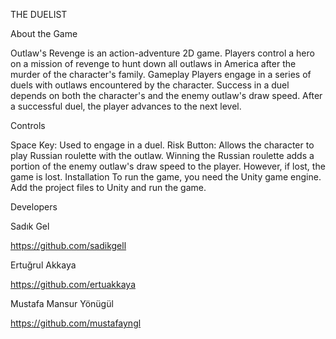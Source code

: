 
THE DUELIST



 About the Game

 Outlaw's Revenge is an action-adventure 2D game. Players control a hero on a mission of revenge to hunt down all outlaws in America after the murder of the character's family. Gameplay Players engage in a series of duels with outlaws encountered by the character. Success in a duel depends on both the character's and the enemy outlaw's draw speed. After a successful duel, the player advances to the next level.



 Controls

 Space Key: Used to engage in a duel. Risk Button: Allows the character to play Russian roulette with the outlaw. Winning the Russian roulette adds a portion of the enemy outlaw's draw speed to the player. However, if lost, the game is lost. Installation To run the game, you need the Unity game engine. Add the project files to Unity and run the game.

 Developers

Sadık Gel 

https://github.com/sadikgell

Ertuğrul Akkaya

https://github.com/ertuakkaya


Mustafa Mansur Yönügül

https://github.com/mustafayngl
